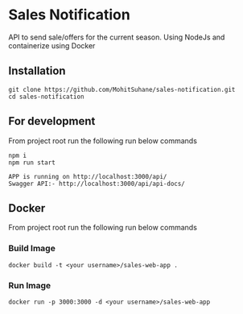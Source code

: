 # Sales Notification

API to send sale/offers for the current season.
Using NodeJs and containerize using Docker 

## Installation
```
git clone https://github.com/MohitSuhane/sales-notification.git
cd sales-notification
```
## For development
From project root run the following run below commands

```
npm i
npm run start
```

```
APP is running on http://localhost:3000/api/
Swagger API:- http://localhost:3000/api/api-docs/
```

## Docker
From project root run the following run below commands

### Build Image
```
docker build -t <your username>/sales-web-app .
```

### Run Image
```
docker run -p 3000:3000 -d <your username>/sales-web-app
```